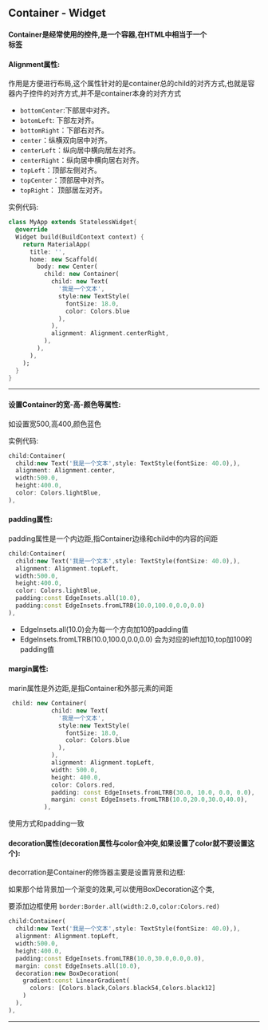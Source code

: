 ## Container - Widget

#### Container是经常使用的控件,是一个容器,在HTML中相当于一个<div>标签 

####  Alignment属性:

作用是方便进行布局,这个属性针对的是container总的child的对齐方式,也就是容器内子控件的对齐方式,并不是container本身的对齐方式

- `bottomCenter`:下部居中对齐。
- `botomLeft`: 下部左对齐。
- `bottomRight`：下部右对齐。
- `center`：纵横双向居中对齐。
- `centerLeft`：纵向居中横向居左对齐。
- `centerRight`：纵向居中横向居右对齐。
- `topLeft`：顶部左侧对齐。
- `topCenter`：顶部居中对齐。
- `topRight`： 顶部居左对齐。

实例代码:

```dart
class MyApp extends StatelessWidget{
  @override
  Widget build(BuildContext context) {
    return MaterialApp(
      title: '',
      home: new Scaffold(
        body: new Center(
          child: new Container(
            child: new Text(
              '我是一个文本',
              style:new TextStyle(
                fontSize: 18.0,
                color: Colors.blue
              ),
            ),
            alignment: Alignment.centerRight,
          ),
        ),
      ),
    );
  }
}
```

---

#### 设置Container的宽-高-颜色等属性:

如设置宽500,高400,颜色蓝色

实例代码:

```dart
child:Container(
  child:new Text('我是一个文本',style: TextStyle(fontSize: 40.0),),
  alignment: Alignment.center,
  width:500.0,
  height:400.0,
  color: Colors.lightBlue,
),
```

#### padding属性:

padding属性是一个内边距,指Container边缘和child中的内容的间距

```dart
child:Container(
  child:new Text('我是一个文本',style: TextStyle(fontSize: 40.0),),
  alignment: Alignment.topLeft,
  width:500.0,
  height:400.0,
  color: Colors.lightBlue,
  padding:const EdgeInsets.all(10.0),
  padding:const EdgeInsets.fromLTRB(10.0,100.0,0.0,0.0)
),
```

- EdgeInsets.all(10.0)会为每一个方向加10的padding值
- EdgeInsets.fromLTRB(10.0,100.0,0.0,0.0) 会为对应的left加10,top加100的padding值

#### margin属性:

marin属性是外边距,是指Container和外部元素的间距

```dart
 child: new Container(
            child: new Text(
              '我是一个文本',
              style:new TextStyle(
                fontSize: 18.0,
                color: Colors.blue
              ),
            ),
            alignment: Alignment.topLeft,
            width: 500.0,
            height: 400.0,
            color: Colors.red,
            padding: const EdgeInsets.fromLTRB(30.0, 10.0, 0.0, 0.0),
            margin: const EdgeInsets.fromLTRB(10.0,20.0,30.0,40.0),
          ),
```

使用方式和padding一致

#### decoration属性(decoration属性与color会冲突,如果设置了color就不要设置这个):

decorration是Container的修饰器主要是设置背景和边框:

如果那个给背景加一个渐变的效果,可以使用BoxDecoration这个类,

要添加边框使用 ```border:Border.all(width:2.0,color:Colors.red)```

```dart
child:Container(
  child:new Text('我是一个文本',style: TextStyle(fontSize: 40.0),),
  alignment: Alignment.topLeft,
  width:500.0,
  height:400.0,
  padding:const EdgeInsets.fromLTRB(10.0,30.0,0.0,0.0),
  margin: const EdgeInsets.all(10.0),
  decoration:new BoxDecoration(
    gradient:const LinearGradient(
      colors: [Colors.black,Colors.black54,Colors.black12]
    )
  ),
),
```

---

